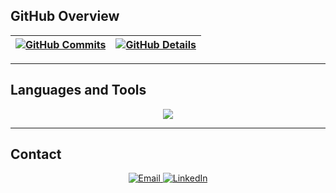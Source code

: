 ## GitHub Overview

| [![GitHub Commits](http://github-profile-summary-cards.vercel.app/api/cards/productive-time?username=brunoScholze&theme=dracula&utcOffset=-3)](https://github.com/vn7n24fzkq/github-profile-summary-cards) | [![GitHub Details](http://github-profile-summary-cards.vercel.app/api/cards/profile-details?username=brunoScholze&theme=dracula)](https://github.com/vn7n24fzkq/github-profile-summary-cards) |  
| ----------- | ----------- |

---

## Languages and Tools

<div align="center">
<a href="https://skillicons.dev">
  <img src="https://skillicons.dev/icons?i=git,vscode,angular,javascript,typescript,androidstudio,css,html,react,java,spring,next,azure,sass,nodejs,docker,figma,github,postman,npm,bootstrap,mongodb,postgres,discord" />
</a>
</div>

---

## Contact

<div align="center">
  <a href="mailto:brunoscholze.dev@gmail.com">
    <img src="https://img.shields.io/badge/-Gmail-%23333?style=for-the-badge&logo=gmail&logoColor=white" alt="Email" />
  </a>
  <a href="https://www.linkedin.com/in/bruno-scholze-ab076b208/" target="_blank">
    <img src="https://img.shields.io/badge/-LinkedIn-%230077B5?style=for-the-badge&logo=linkedin&logoColor=white" alt="LinkedIn" />
  </a>
</div>
